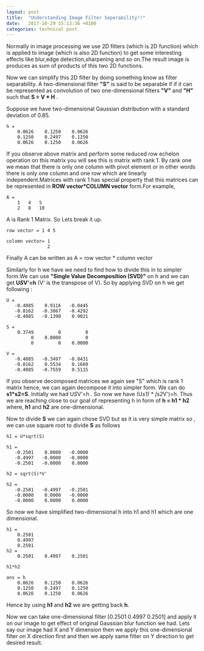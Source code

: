 ```yaml
---
layout: post
title:  "Understanding Image Filter Seperability!!"
date:   2017-10-29 15:13:36 +0100
categories: technical post
---
```


Normally in image processing we use 2D filters (which is 2D function) which is applied to image (which is also 2D function) to get some interesting effects like blur,edge detection,sharpening and so on.The result image is produces as sum of products of this two 2D functions.

Now we can simplify this 2D filter by doing something know as filter separability. A two-dimensional filter **"S"** is said to be separable if if it can be represented as convolution of two one-dimensional filters **"V"** and **"H"** such that **S = V * H** .

Suppose we have two-dimensional Gaussian distribution with a standard deviation of 0.85.

~~~~~~~~~~~~~~~~~~~~~~~~~~~~~~~~~~~~~~~~~~~~~~~
h =
    0.0626    0.1250    0.0626
    0.1250    0.2497    0.1250
    0.0626    0.1250    0.0626
~~~~~~~~~~~~~~~~~~~~~~~~~~~~~~~~~~~~~~~~~~~~~~~~

If you observe above matrix and perform some reduced row echelon operation on this matrix you will see this is matrix with rank 1. By rank one we mean that there is only one column with pivot element or in other words there is only one column and one row which are linearly independent.Matrices with rank 1 has special property that this matrices can be represented in **ROW vector*COLUMN vector** form.For example,
~~~~~~~~~~~~~~~~~~~~~~~~~~~~~~~~~~~~~~~~~~~~~~~
A =
    1   4   5
    2   8   10
~~~~~~~~~~~~~~~~~~~~~~~~~~~~~~~~~~~~~~~~~~~~~~~

A is Rank 1 Matrix.
So Lets break it up.

~~~~~~~~~~~~~~~~~~~~~~~~~~~~~~~~~
row vector = 1 4 5
            
colomn vector= 1
               2﻿
~~~~~~~~~~~~~~~~~~~~~~~~~~~~~~~~~

Finally A can be written as A = row vector * column vector

Similarly for h we have we need to find how to divide this in to simpler form.We can use **"Single Value Decomposition (SVD)"** on h and we can get **U*S*V'=h** (V' is the transpose of V). So by applying SVD on h we get following :

~~~~~~~~~~~~~~~~~~~~~~~~~~~~~~~~~~~~~~~~~~
U =
   -0.4085    0.9116   -0.0445
   -0.8162   -0.3867   -0.4292
   -0.4085   -0.1390    0.9021

S =
    0.3749         0         0
         0    0.0000         0
         0         0    0.0000

V =
   -0.4085   -0.3497   -0.8431
   -0.8162    0.5534    0.1660
   -0.4085   -0.7559    0.5115﻿

~~~~~~~~~~~~~~~~~~~~~~~~~~~~~~~~~~~~~~~~~~

If you observe decomposed matrices we again see "S" which is rank 1 matrix hence, we can again decompose it into simpler form. We can do **s1*s2=S**. Initially we had U*S*V'=h . So now we have (U*s1) * (s2*V')=h. Thus we are reaching close to our goal of representing h in form of **h = h1 * h2** where, **h1** and **h2** are one-dimensional.

Now to divide **S** we can again chose SVD but as it is very simple matrix so , we can use square root to divide **S** as follows

~~~~~~~~~~~~~~~~~~~~~~~~~~~~~~~~~~~~~~~~~~
h1 = U*sqrt(S)

h1 =
   -0.2501    0.0000   -0.0000
   -0.4997   -0.0000   -0.0000
   -0.2501   -0.0000    0.0000

h2 = sqrt(S)*V'

h2 =
   -0.2501   -0.4997   -0.2501
   -0.0000    0.0000   -0.0000
   -0.0000    0.0000    0.0000
~~~~~~~~~~~~~~~~~~~~~~~~~~~~~~~~~~~~~~~~~~

So now we have simplified two-dimensional h into h1 and h1 which are one dimensional.
~~~~~~~~~~~~~~~~~~~~~~~~~~~~~~~~~~~~~~~~~~~~~~~
h1 =
    0.2501
    0.4997
    0.2501
h2 =
    0.2501    0.4997    0.2501

h1*h2

ans = h
    0.0626    0.1250    0.0626
    0.1250    0.2497    0.1250
    0.0626    0.1250    0.0626
~~~~~~~~~~~~~~~~~~~~~~~~~~~~~~~~~~~~~~~~~~~~~~~
Hence by using **h1** and **h2** we are getting back **h**.

Now we can take one-dimensional filter [0.2501 0.4997 0.2501] and apply it on our image to get effect of original Gaussian blur function we had. Lets say our image had X and Y dimension then we apply this one-dimensional filter on X direction first and then we apply same filter on Y direction to get desired result.
